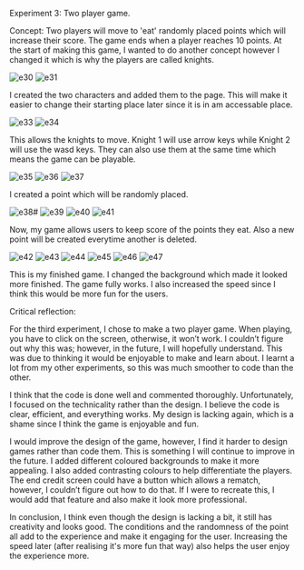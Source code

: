 Experiment 3: Two player game.

Concept: Two players will move to 'eat' randomly placed points which will increase their score. The game ends when a player reaches 10 points. At the start of making this game, I wanted to do another concept however I changed it which is why the players are called knights.

![e30](https://github.com/user-attachments/assets/e1a37bd7-a568-47f0-8155-f54285d0d3ef)
![e31](https://github.com/user-attachments/assets/5e4708f5-92c5-41e8-94f8-dea0c5e02b2c)

I created the two characters and added them to the page. This will make it easier to change their starting place later since it is in am accessable place.

![e33](https://github.com/user-attachments/assets/8b88c1ac-809a-4e94-9e57-4285b0344db1)
![e34](https://github.com/user-attachments/assets/3766e83e-c0a4-4294-8d78-58b7906c42a2)

This allows the knights to move. Knight 1 will use arrow keys while Knight 2 will use the wasd keys. They can also use them at the same time which means the game can be playable.

![e35](https://github.com/user-attachments/assets/8395b1bf-ad7b-4d62-87ef-3a13b879167f)
![e36](https://github.com/user-attachments/assets/3adac60d-b233-4bed-b2f0-379596ce0d0a)
![e37](https://github.com/user-attachments/assets/0061af5c-701b-47da-a203-d0c9f8f7cc3f)

I created a point which will be randomly placed.

![e38#](https://github.com/user-attachments/assets/2994fc89-797d-459f-a757-6801f137064c)
![e39](https://github.com/user-attachments/assets/c61b29ed-ce89-4918-a900-01aa3e029991)
![e40](https://github.com/user-attachments/assets/37d38139-8ff3-48b8-b765-bde35921d6cb)
![e41](https://github.com/user-attachments/assets/2fadce62-1ead-4b08-9a67-e4eb1cef7251)

Now, my game allows users to keep score of the points they eat. Also a new point will be created everytime another is deleted.

![e42](https://github.com/user-attachments/assets/ac8a5a97-cd4e-40f4-a00a-bd2f81946a2b)
![e43](https://github.com/user-attachments/assets/def60e22-2564-4b86-a7d6-e831633bb13b)
![e44](https://github.com/user-attachments/assets/50ab3f82-eb86-4767-8227-36a669e8d58d)
![e45](https://github.com/user-attachments/assets/29ce7326-31ae-47a9-a979-601fc090934a)
![e46](https://github.com/user-attachments/assets/9f9e6bcb-63ea-4baa-8f4f-d04a0dde76ab)
![e47](https://github.com/user-attachments/assets/2e7de268-34bd-4732-a4f7-ccc1990ddd3c)

This is my finished game. I changed the background which made it looked more finished. The game fully works. I also increased the speed since I think this would be more fun for the users.

Critical reflection:

For the third experiment, I chose to make a two player game. When playing, you have to click on the screen, otherwise, it won’t work. I couldn’t figure out why this was; however, in the future, I will hopefully understand. This was due to thinking it would be enjoyable to make and learn about. I learnt a lot from my other experiments, so this was much smoother to code than the other.

I think that the code is done well and commented thoroughly. Unfortunately, I focused on the technicality rather than the design. I believe the code is clear, efficient, and everything works. My design is lacking again, which is a shame since I think the game is enjoyable and fun.

I would improve the design of the game, however, I find it harder to design games rather than code them. This is something I will continue to improve in the future. I added different coloured backgrounds to make it more appealing. I also added contrasting colours to help differentiate the players. The end credit screen could have a button which allows a rematch, however, I couldn’t figure out how to do that. If I were to recreate this, I would add that feature and also make it look more professional.

In conclusion, I think even though the design is lacking a bit, it still has creativity and looks good. The conditions and the randomness of the point all add to the experience and make it engaging for the user. Increasing the speed later (after realising it's more fun that way) also helps the user enjoy the experience more.



